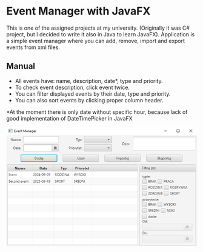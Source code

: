 # Event Manager with JavaFX
This is one of the assigned projects at my university. 
(Originally it was C# project, but I decided to write it also in Java to learn JavaFX).
Application is a simple event manager where you can add, remove, import and export events from xml files.

## Manual
- All events have: name, description, date*, type and priority.
- To check event description, click event twice.
- You can filter displayed events by their date, type and priority.
- You can also sort events by clicking proper column header.


*At the moment there is only date without specific hour, because lack of good implementation of DateTimePicker in JavaFX 

![Screenshot of app](https://github.com/Grochu25/EventManager_JavaFX/blob/master/AppScreenShot.png?raw=true)
